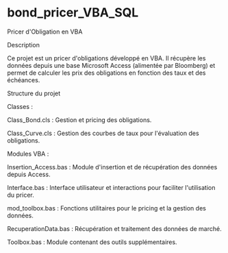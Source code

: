 # bond_pricer_VBA_SQL
Pricer d'Obligation en VBA

Description

Ce projet est un pricer d'obligations développé en VBA. Il récupère les données depuis une base Microsoft Access (alimentée par Bloomberg) et permet de calculer les prix des obligations en fonction des taux et des échéances.

Structure du projet

Classes :

Class_Bond.cls : Gestion et pricing des obligations.

Class_Curve.cls : Gestion des courbes de taux pour l'évaluation des obligations.

Modules VBA :

Insertion_Access.bas : Module d'insertion et de récupération des données depuis Access.

Interface.bas : Interface utilisateur et interactions pour faciliter l'utilisation du pricer.

mod_toolbox.bas : Fonctions utilitaires pour le pricing et la gestion des données.

RecuperationData.bas : Récupération et traitement des données de marché.

Toolbox.bas : Module contenant des outils supplémentaires.

